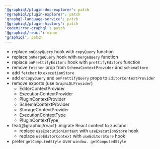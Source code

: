 ```yaml
---
'@graphiql/plugin-doc-explorer': patch
'@graphiql/plugin-explorer': patch
'graphql-language-service': patch
'@graphiql/plugin-history': patch
'codemirror-graphql': patch
'@graphiql/react': minor
'graphiql': patch
---
```


- replace `onCopyQuery` hook with `copyQuery` function
- replace `onMergeQuery` hook with `mergeQuery` function
- replace `onPrettifyEditors` hook with `prettifyEditors` function
- remove `fetcher` prop from `SchemaContextProvider` and `schemaStore`
- add `fetcher` to `executionStore`
- add `onCopyQuery` and `onPrettifyQuery` props to `EditorContextProvider`
- remove exports (use `GraphiQLProvider`)
  - EditorContextProvider
  - ExecutionContextProvider
  - PluginContextProvider
  - SchemaContextProvider
  - StorageContextProvider
  - ExecutionContextType
  - PluginContextType
- feat(@graphiql/react): migrate React context to zustand:
  - replace `useExecutionContext` with `useExecutionStore` hook
  - replace `useEditorContext` with `useEditorStore` hook
- prefer `getComputedStyle` over `window. getComputedStyle`
